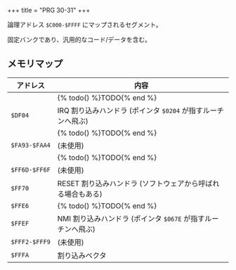 +++
title = "PRG 30-31"
+++

論理アドレス `$C000-$FFFF` にマップされるセグメント。

固定バンクであり、汎用的なコード/データを含む。

## メモリマップ

| アドレス | 内容 |
| -- | -- |
| | {% todo() %}TODO{% end %} |
| `$DF04` | IRQ 割り込みハンドラ (ポインタ `$0204` が指すルーチンへ飛ぶ) |
| | {% todo() %}TODO{% end %} |
| `$FA93-$FAA4` | (未使用) |
| | {% todo() %}TODO{% end %} |
| `$FF6D-$FF6F` | (未使用) |
| `$FF70` | RESET 割り込みハンドラ (ソフトウェアから呼ばれる場合もある) |
| `$FFE6` | {% todo() %}TODO{% end %} |
| `$FFEF` | NMI 割り込みハンドラ (ポインタ `$067E` が指すルーチンへ飛ぶ) |
| `$FFF2-$FFF9` | (未使用) |
| `$FFFA` | 割り込みベクタ |
